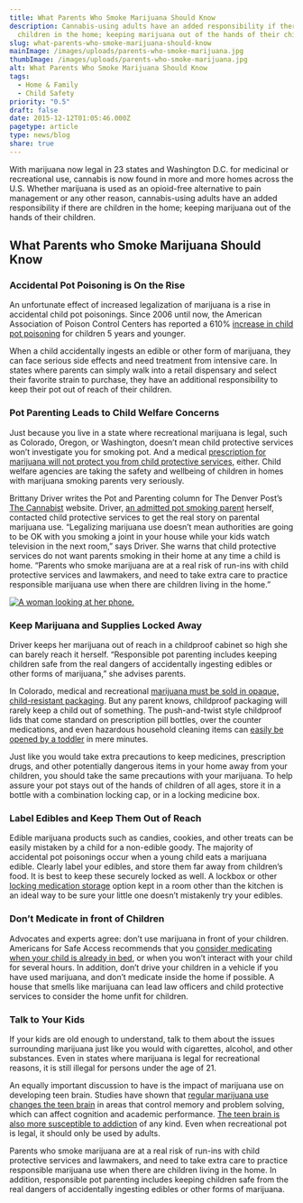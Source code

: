```yaml
---
title: What Parents Who Smoke Marijuana Should Know
description: Cannabis-using adults have an added responsibility if there are
  children in the home; keeping marijuana out of the hands of their children.
slug: what-parents-who-smoke-marijuana-should-know
mainImage: /images/uploads/parents-who-smoke-marijuana.jpg
thumbImage: /images/uploads/parents-who-smoke-marijuana.jpg
alt: What Parents Who Smoke Marijuana Should Know
tags:
  - Home & Family
  - Child Safety
priority: "0.5"
draft: false
date: 2015-12-12T01:05:46.000Z
pagetype: article
type: news/blog
share: true
---
```

With marijuana now legal in 23 states and Washington D.C. for medicinal or recreational use, cannabis is now found in more and more homes across the U.S. Whether marijuana is used as an opioid-free alternative to pain management or any other reason, cannabis-using adults have an added responsibility if there are children in the home; keeping marijuana out of the hands of their children.

## What Parents who Smoke Marijuana Should Know

### Accidental Pot Poisoning is On the Rise

An unfortunate effect of increased legalization of marijuana is a rise in accidental child pot poisonings. Since 2006 until now, the American Association of Poison Control Centers has reported a 610% [increase in child pot poisoning](/news/blog/weed-storage-and-marijuana-safety-in-the-home/) for children 5 years and younger.

When a child accidentally ingests an edible or other form of marijuana, they can face serious side effects and need treatment from intensive care. In states where parents can simply walk into a retail dispensary and select their favorite strain to purchase, they have an additional responsibility to keep their pot out of reach of their children.

### Pot Parenting Leads to Child Welfare Concerns

Just because you live in a state where recreational marijuana is legal, such as Colorado, Oregon, or Washington, doesn’t mean child protective services won’t investigate you for smoking pot. And a medical [prescription for marijuana will not protect you from child protective services](/news/blog/secret-danger-parents-smoke-medical-marijuana/), either. Child welfare agencies are taking the safety and wellbeing of children in homes with marijuana smoking parents very seriously.

Brittany Driver writes the Pot and Parenting column for The Denver Post’s [The Cannabist](http://www.thecannabist.co/2014/01/30/parenting-marijuana-children-safety-child-protective-services/3516/#disqus_thread) website. Driver, [an admitted pot smoking parent](http://www.thecannabist.co/2014/09/24/confessions-of-a-pot-mom-nightline-abc/20155/) herself, contacted child protective services to get the real story on parental marijuana use. “Legalizing marijuana use doesn’t mean authorities are going to be OK with you smoking a joint in your house while your kids watch television in the next room,” says Driver. She warns that child protective services do not want parents smoking in their home at any time a child is home. “Parents who smoke marijuana are at a real risk of run-ins with child protective services and lawmakers, and need to take extra care to practice responsible marijuana use when there are children living in the home.”

[![A woman looking at her phone.](/images/uploads/rxguardian-well-rx-graphic.jpg "Save up to 80 percent on prescription drugs.")](https://www.wellrx.com/rx-discount-card/enroll/?invitecode=SaferLock%20&utm_source=SaferLock%20&utm_medium=affiliate&utm_campaign=%3cblogs%3E "WellRx Link")

### Keep Marijuana and Supplies Locked Away

Driver keeps her marijuana out of reach in a childproof cabinet so high she can barely reach it herself. “Responsible pot parenting includes keeping children safe from the real dangers of accidentally ingesting edibles or other forms of marijuana,” she advises parents.

In Colorado, medical and recreational [marijuana must be sold in opaque, child-resistant packaging](http://www.denverpost.com/marijuana/ci_25363783?source=rss). But any parent knows, childproof packaging will rarely keep a child out of something. The push-and-twist style childproof lids that come standard on prescription pill bottles, over the counter medications, and even hazardous household cleaning items can [easily be opened by a toddler](http://blog.saferlockrx.com/blog/childproof-caps-vs-combination-locking-caps-whats-the-difference) in mere minutes.

Just like you would take extra precautions to keep medicines, prescription drugs, and other potentially dangerous items in your home away from your children, you should take the same precautions with your marijuana. To help assure your pot stays out of the hands of children of all ages, store it in a bottle with a combination locking cap, or in a locking medicine box.

### Label Edibles and Keep Them Out of Reach

Edible marijuana products such as candies, cookies, and other treats can be easily mistaken by a child for a non-edible goody. The majority of accidental pot poisonings occur when a young child eats a marijuana edible. Clearly label your edibles, and store them far away from children’s food. It is best to keep these securely locked as well. A lockbox or other [locking medication storage](/news/blog/medication-lock-box-vs-a-locking-pill-bottle) option kept in a room other than the kitchen is an ideal way to be sure your little one doesn’t mistakenly try your edibles.

### Don’t Medicate in front of Children

Advocates and experts agree: don’t use marijuana in front of your children. Americans for Safe Access recommends that you [consider medicating when your child is already in bed](http://www.safeaccessnow.org/ca_child_custody), or when you won’t interact with your child for several hours. In addition, don’t drive your children in a vehicle if you have used marijuana, and don’t medicate inside the home if possible. A house that smells like marijuana can lead law officers and child protective services to consider the home unfit for children.

### Talk to Your Kids

If your kids are old enough to understand, talk to them about the issues surrounding marijuana just like you would with cigarettes, alcohol, and other substances. Even in states where marijuana is legal for recreational reasons, it is still illegal for persons under the age of 21.

An equally important discussion to have is the impact of marijuana use on developing teen brain. Studies have shown that [regular marijuana use changes the teen brain](http://www.npr.org/sections/health-shots/2014/02/25/282631913/marijuana-may-hurt-the-developing-teen-brain) in areas that control memory and problem solving, which can affect cognition and academic performance. [The teen brain is also more susceptible to addiction](/news/blog/the-teen-brain-primed-for-addiction/) of any kind. Even when recreational pot is legal, it should only be used by adults.

Parents who smoke marijuana are at a real risk of run-ins with child protective services and lawmakers, and need to take extra care to practice responsible marijuana use when there are children living in the home. In addition, responsible pot parenting includes keeping children safe from the real dangers of accidentally ingesting edibles or other forms of marijuana.